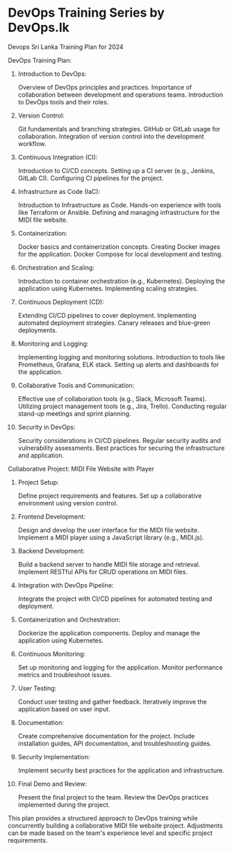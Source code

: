 # DevOps Training Series by DevOps.lk
Devops Sri Lanka Training Plan for 2024

DevOps Training Plan:
1. Introduction to DevOps:

    Overview of DevOps principles and practices.
    Importance of collaboration between development and operations teams.
    Introduction to DevOps tools and their roles.

2. Version Control:

    Git fundamentals and branching strategies.
    GitHub or GitLab usage for collaboration.
    Integration of version control into the development workflow.

3. Continuous Integration (CI):

    Introduction to CI/CD concepts.
    Setting up a CI server (e.g., Jenkins, GitLab CI).
    Configuring CI pipelines for the project.

4. Infrastructure as Code (IaC):

    Introduction to Infrastructure as Code.
    Hands-on experience with tools like Terraform or Ansible.
    Defining and managing infrastructure for the MIDI file website.

5. Containerization:

    Docker basics and containerization concepts.
    Creating Docker images for the application.
    Docker Compose for local development and testing.

6. Orchestration and Scaling:

    Introduction to container orchestration (e.g., Kubernetes).
    Deploying the application using Kubernetes.
    Implementing scaling strategies.

7. Continuous Deployment (CD):

    Extending CI/CD pipelines to cover deployment.
    Implementing automated deployment strategies.
    Canary releases and blue-green deployments.

8. Monitoring and Logging:

    Implementing logging and monitoring solutions.
    Introduction to tools like Prometheus, Grafana, ELK stack.
    Setting up alerts and dashboards for the application.

9. Collaborative Tools and Communication:

    Effective use of collaboration tools (e.g., Slack, Microsoft Teams).
    Utilizing project management tools (e.g., Jira, Trello).
    Conducting regular stand-up meetings and sprint planning.

10. Security in DevOps:

    Security considerations in CI/CD pipelines.
    Regular security audits and vulnerability assessments.
    Best practices for securing the infrastructure and application.

Collaborative Project: MIDI File Website with Player
1. Project Setup:

    Define project requirements and features.
    Set up a collaborative environment using version control.

2. Frontend Development:

    Design and develop the user interface for the MIDI file website.
    Implement a MIDI player using a JavaScript library (e.g., MIDI.js).

3. Backend Development:

    Build a backend server to handle MIDI file storage and retrieval.
    Implement RESTful APIs for CRUD operations on MIDI files.

4. Integration with DevOps Pipeline:

    Integrate the project with CI/CD pipelines for automated testing and deployment.

5. Containerization and Orchestration:

    Dockerize the application components.
    Deploy and manage the application using Kubernetes.

6. Continuous Monitoring:

    Set up monitoring and logging for the application.
    Monitor performance metrics and troubleshoot issues.

7. User Testing:

    Conduct user testing and gather feedback.
    Iteratively improve the application based on user input.

8. Documentation:

    Create comprehensive documentation for the project.
    Include installation guides, API documentation, and troubleshooting guides.

9. Security Implementation:

    Implement security best practices for the application and infrastructure.

10. Final Demo and Review:

    Present the final project to the team.
    Review the DevOps practices implemented during the project.

This plan provides a structured approach to DevOps training while concurrently building a collaborative MIDI file website project. Adjustments can be made based on the team's experience level and specific project requirements.
